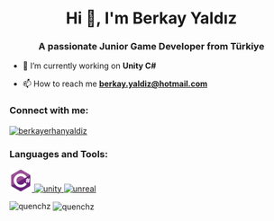 <h1 align="center">Hi 👋, I'm Berkay Yaldız</h1>
<h3 align="center">A passionate Junior Game Developer from Türkiye</h3>

- 🔭 I’m currently working on **Unity C#**

- 📫 How to reach me **berkay.yaldiz@hotmail.com**

<h3 align="left">Connect with me:</h3>
<p align="left">
<a href="https://linkedin.com/in/berkayerhanyaldiz" target="blank"><img align="center" src="https://raw.githubusercontent.com/rahuldkjain/github-profile-readme-generator/master/src/images/icons/Social/linked-in-alt.svg" alt="berkayerhanyaldiz" height="30" width="40" /></a>
</p>

<h3 align="left">Languages and Tools:</h3>
<p align="left"> <a href="https://www.w3schools.com/cs/" target="_blank" rel="noreferrer"> <img src="https://raw.githubusercontent.com/devicons/devicon/master/icons/csharp/csharp-original.svg" alt="csharp" width="40" height="40"/> </a> <a href="https://unity.com/" target="_blank" rel="noreferrer"> <img src="https://www.vectorlogo.zone/logos/unity3d/unity3d-icon.svg" alt="unity" width="40" height="40"/> </a> <a href="https://unrealengine.com/" target="_blank" rel="noreferrer"> <img src="https://raw.githubusercontent.com/kenangundogan/fontisto/036b7eca71aab1bef8e6a0518f7329f13ed62f6b/icons/svg/brand/unreal-engine.svg" alt="unreal" width="40" height="40"/> </a> </p>

<p><img align="left" src="https://github-readme-stats.vercel.app/api/top-langs?username=quenchz&show_icons=true&locale=en&layout=compact" alt="quenchz" /></p>

<p>&nbsp;<img align="center" src="https://github-readme-stats.vercel.app/api?username=quenchz&show_icons=true&locale=en" alt="quenchz" /></p>

